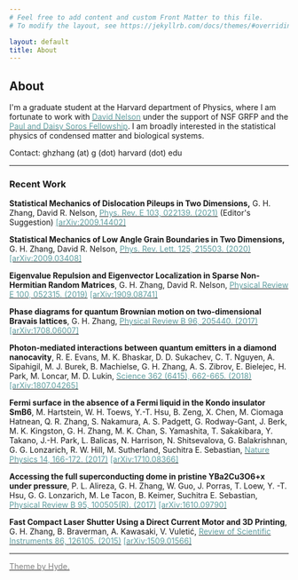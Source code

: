 ```yaml
---
# Feel free to add content and custom Front Matter to this file.
# To modify the layout, see https://jekyllrb.com/docs/themes/#overriding-theme-defaults

layout: default
title: About
---
```

## About

I'm a graduate student at the Harvard department of Physics, where I am fortunate to work with [<span style="color:cadetblue">David Nelson</span>](https://projects.iq.harvard.edu/nelson/people/david-nelson) under the support of NSF GRFP and the [<span style="color:cadetblue">Paul and Daisy Soros Fellowship</span>](https://www.pdsoros.org/meet-the-fellows/grace-huiling-zhang). I am broadly interested in the statistical physics of condensed matter and biological systems.   

<!-- I completed my undergraduate degree at Massachusetts Institute of Technology, where I enjoyed researching in [<span style="color:cadetblue">Vladan Vuletic</span>](https://web.mit.edu/physics/people/faculty/vuletic_vladan.html)'s lab and learning statistical mechanics in [<span style="color:cadetblue">Mehran Kardar</span>](https://www.mit.edu/~kardar/)'s class. I was [<span style="color:cadetblue">lucky</span>](https://news.mit.edu/2017/cambridge-mit-exchange-celebrates-16-years-of-transforming-student-lives-1027) to participate in the Cambridge-MIT-Exchange program, through which I had the pleasure of working with [<span style="color:cadetblue">Suchitra Sebastian</span>](https://www.phy.cam.ac.uk/directory/sebastians) and [<span style="color:cadetblue">Gil Lonzarich</span>](https://www.phy.cam.ac.uk/directory/lonzarichg) at Cambridge University.  -->

Contact: ghzhang (at) g (dot) harvard (dot) edu

---

### Recent Work

**Statistical Mechanics of Dislocation Pileups in Two Dimensions,**
G. H. Zhang, David R. Nelson, [<span style="color:cadetblue">Phys. Rev. E 103, 022139. (2021)</span>](https://journals.aps.org/pre/abstract/10.1103/PhysRevE.103.022139) (Editor's Suggestion) [<span style="color:cadetblue">[arXiv:2009.14402]</span>](https://arxiv.org/abs/2009.14402)

**Statistical Mechanics of Low Angle Grain Boundaries in Two Dimensions,**
G. H. Zhang, David R. Nelson, [<span style="color:cadetblue">Phys. Rev. Lett. 125, 215503. (2020)</span>](https://journals.aps.org/prl/abstract/10.1103/PhysRevLett.125.215503) [<span style="color:cadetblue">[arXiv:2009.03408]</span>](https://arxiv.org/abs/2009.03408)

**Eigenvalue Repulsion and Eigenvector Localization in Sparse Non-Hermitian Random Matrices**,
G. H. Zhang, David R. Nelson, [<span style="color:cadetblue">Physical Review E 100, 052315. (2019)</span>](https://journals.aps.org/pre/abstract/10.1103/PhysRevE.100.052315) [<span style="color:cadetblue">[arXiv:1909.08741]</span>](https://arxiv.org/abs/1909.08741)

**Phase diagrams for quantum Brownian motion on two-dimensional Bravais lattices**, G. H. Zhang, [<span style="color:cadetblue">Physical Review B 96, 205440. (2017)</span>](https://journals.aps.org/prb/abstract/10.1103/PhysRevB.96.205440) [<span style="color:cadetblue">[arXiv:1708.06007]</span>](https://arxiv.org/abs/1708.06007)

**Photon-mediated interactions between quantum emitters in a diamond nanocavity**, R. E. Evans, M. K. Bhaskar, D. D. Sukachev, C. T. Nguyen, A. Sipahigil, M. J. Burek, B. Machielse, G. H. Zhang, A. S. Zibrov, E. Bielejec, H. Park, M. Loncar, M. D. Lukin, [<span style="color:cadetblue">Science 362 (6415), 662-665. (2018)</span>](https://science.sciencemag.org/content/362/6415/662) [<span style="color:cadetblue">[arXiv:1807.04265]</span>](https://arxiv.org/abs/1807.04265)

**Fermi surface in the absence of a Fermi liquid in the Kondo insulator SmB6**, M. Hartstein, W. H. Toews, Y.-T. Hsu, B. Zeng, X. Chen, M. Ciomaga Hatnean, Q. R. Zhang, S. Nakamura, A. S. Padgett, G. Rodway-Gant, J. Berk, M. K. Kingston, G. H. Zhang, M. K. Chan, S. Yamashita, T. Sakakibara, Y. Takano, J.-H. Park, L. Balicas, N. Harrison, N. Shitsevalova, G. Balakrishnan, G. G. Lonzarich, R. W. Hill, M. Sutherland, Suchitra E. Sebastian, [<span style="color:cadetblue">Nature Physics 14, 166-172. (2017)</span>](https://www.nature.com/articles/nphys4295) [<span style="color:cadetblue">[arXiv:1710.08366]</span>](https://arxiv.org/abs/1710.08366)

**Accessing the full superconducting dome in pristine YBa2Cu3O6+x under pressure**, P. L. Alireza, G. H. Zhang, W. Guo, J. Porras, T. Loew, Y. -T. Hsu, G. G. Lonzarich, M. Le Tacon, B. Keimer, Suchitra E. Sebastian, [<span style="color:cadetblue">Physical Review B 95, 100505(R). (2017)</span>](https://journals.aps.org/prb/abstract/10.1103/PhysRevB.95.100505) [<span style="color:cadetblue">[arXiv:1610.09790]</span>](https://arxiv.org/abs/1610.09790)

**Fast Compact Laser Shutter Using a Direct Current Motor and 3D Printing**, G. H. Zhang, B. Braverman, A. Kawasaki, V. Vuletić, [<span style="color:cadetblue">Review of Scientific Instruments 86, 126105. (2015)</span>](https://aip.scitation.org/doi/10.1063/1.4937614) [<span style="color:cadetblue">[arXiv:1509.01566]</span>](https://arxiv.org/abs/1509.01566)

---

[<span style="color:gray; font-size:1em;"> Theme by Hyde.</span>](https://github.com/poole/hyde)

